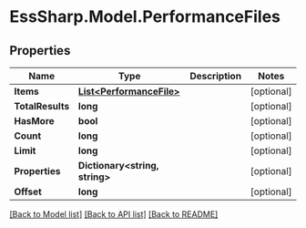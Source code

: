 # EssSharp.Model.PerformanceFiles

## Properties

Name | Type | Description | Notes
------------ | ------------- | ------------- | -------------
**Items** | [**List&lt;PerformanceFile&gt;**](PerformanceFile.md) |  | [optional] 
**TotalResults** | **long** |  | [optional] 
**HasMore** | **bool** |  | [optional] 
**Count** | **long** |  | [optional] 
**Limit** | **long** |  | [optional] 
**Properties** | **Dictionary&lt;string, string&gt;** |  | [optional] 
**Offset** | **long** |  | [optional] 

[[Back to Model list]](../README.md#documentation-for-models) [[Back to API list]](../README.md#documentation-for-api-endpoints) [[Back to README]](../README.md)

